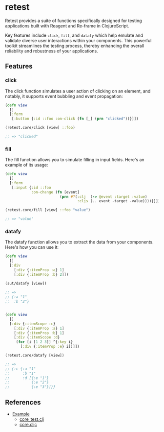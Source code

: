 # retest

Retest provides a suite of functions specifically designed for testing applications built with Reagent and Re-frame in ClojureScript. 

Key features include `click`, `fill`, and `datafy` which help emulate and validate diverse user interactions within your components. This powerful toolkit streamlines the testing process, thereby enhancing the overall reliability and robustness of your applications.

## Features

### click
The click function simulates a user action of clicking on an element, and notably, it supports event bubbling and event propagation:
```clj
(defn view
  []
  [:form
   [:button {:id ::foo :on-click (fn [_] (prn "clicked"))}]])

(retest.core/click [view] ::foo)

;; => "clicked"
```

### fill 
The fill function allows you to simulate filling in input fields. Here's an example of its usage:
```clj
(defn view
  []
  [:form
   [:input {:id ::foo
            :on-change (fn [event]
                         (prn #?(:clj  (-> @event :target :value)
                                 :cljs (.. event -target -value))))}]])

(retest.core/fill [view] ::foo "value")

;; => "value"
```

### datafy 
The datafy function allows you to extract the data from your components. Here's how you can use it:
```clj
(defn view 
  []
  [:div
    [:div {:itemProp :a} 1]
    [:div {:itemProp :b} 2]])

(sut/datafy [view])
    
;; => 
;; {:a "1"
;;  :b "2"}
```

```clj

(defn view 
  []
  [:div {:itemScope :c}
    [:div {:itemProp :a} 1]
    [:div {:itemProp :b} 1]
    [:div {:itemScope :d}
     (for [i [1 2 3]] ^{:key i}
       [:div {:itemProp :e} i])]])

(retest.core/datafy [view])

;; =>
;; {:c {:a "1"
;;      :b "1"
;;      :d [{:e "1"}
;;          {:e "2"}
;;          {:e "3"}]}}
```

## References
- [Example](https://github.com/Panthevm/retest/tree/master/example)
  - [core_test.clj](https://github.com/Panthevm/retest/blob/master/example/test/example/core_test.clj)
  - [core.cljc](https://github.com/Panthevm/retest/blob/master/example/src/example/core.cljc)
